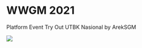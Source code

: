 # WWGM 2021
Platform Event Try Out UTBK Nasional by ArekSGM

[![](https://firebasestorage.googleapis.com/v0/b/areks-gm.appspot.com/o/Documentation%2Fpreview%20report.png?alt=media&token=74a883fb-205b-4184-9fdf-f0526a19242f)](http://areksgm.com/)
